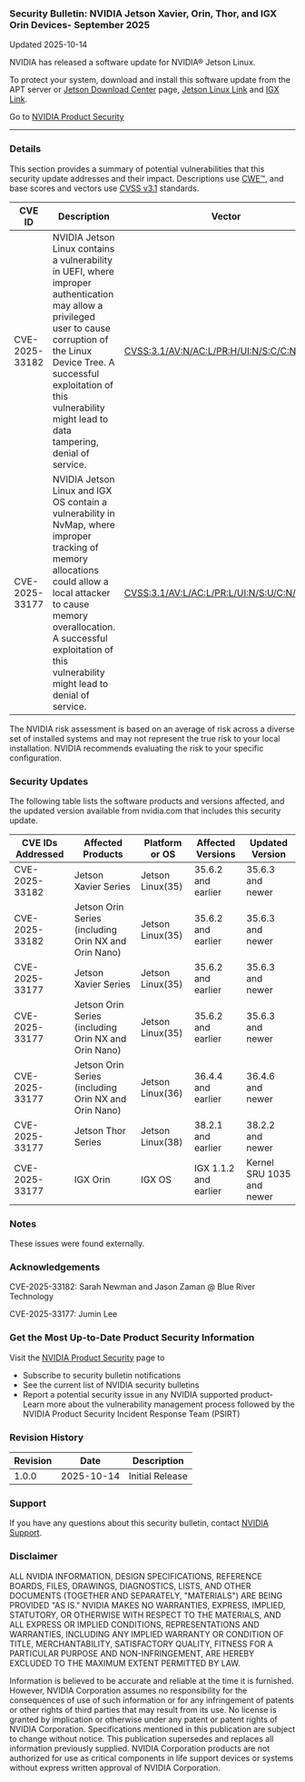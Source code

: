 ### Security Bulletin: NVIDIA Jetson Xavier, Orin, Thor, and IGX Orin Devices- September 2025

Updated 2025-10-14

NVIDIA has released a software update for NVIDIA® Jetson Linux.<br><div>To protect your system, download and install this software update from the APT server or <a href="https://developer.nvidia.com/embedded/downloads">Jetson Download Center</a> page, <a href="https://developer.nvidia.com/embedded/jetson-linux-archive">Jetson Linux Link</a> and <a href="https://developer.nvidia.com/igx-downloads?sortBy=igx_downloads%2Fsort%2Fdate%3Adesc">IGX Link</a>.</div>

Go to [NVIDIA Product Security](https://www.nvidia.com/security/)

_______________________________________________________________________________________________________________________________________________

### Details

This section provides a summary of potential vulnerabilities that this security update addresses and their impact. Descriptions use [CWE™](https://cwe.mitre.org/), and base scores and vectors use [CVSS v3.1](https://www.first.org/cvss/specification-document) standards.

| **CVE ID** | **Description** | **Vector** | **Base Score** | **Severity** | **CWE** | **Impacts** |
| ---------- | ---------------- | ---------- | -------------- | ------------ | -------- | ------------ |
| CVE-2025-33182 | NVIDIA Jetson Linux contains a vulnerability in UEFI, where improper authentication may allow a privileged user to cause corruption of the Linux Device Tree. A successful exploitation of this vulnerability might lead to data tampering, denial of service. | [CVSS:3.1/AV:N/AC:L/PR:H/UI:N/S:C/C:N/I:H/A:L](https://www.first.org/cvss/calculator/3.1#CVSS:3.1/AV:N/AC:L/PR:H/UI:N/S:C/C:N/I:H/A:L) | 7.6 | HIGH | [CWE-862](https://cwe.mitre.org/data/definitions/862.html) | Data Tampering, Denial of Service |
| CVE-2025-33177 | NVIDIA Jetson Linux and IGX OS contain a vulnerability in NvMap, where improper tracking of memory allocations could allow a local attacker to cause memory overallocation. A successful exploitation of this vulnerability might lead to denial of service. | [CVSS:3.1/AV:L/AC:L/PR:L/UI:N/S:U/C:N/I:N/A:H](https://www.first.org/cvss/calculator/3.1#CVSS:3.1/AV:L/AC:L/PR:L/UI:N/S:U/C:N/I:N/A:H) | 5.5 | MEDIUM | [CWE-400](https://cwe.mitre.org/data/definitions/400.html) | Denial of Service |

The NVIDIA risk assessment is based on an average of risk across a diverse set of installed systems and may not represent the true risk to your local installation. NVIDIA recommends evaluating the risk to your specific configuration.

### Security Updates

The following table lists the software products and versions affected, and the updated version available from nvidia.com that includes this security update.

| **CVE IDs Addressed** | **Affected Products** | **Platform or OS** | **Affected Versions** | **Updated Version** |
| --------------------- | --------------------- | ----------------- | --------------------- | ------------------- |
| CVE-2025-33182 | Jetson Xavier Series | Jetson Linux(35) | 35.6.2 and earlier | 35.6.3 and newer |
| CVE-2025-33182 | Jetson Orin Series (including Orin NX and Orin Nano) | Jetson Linux(35) | 35.6.2 and earlier | 35.6.3 and newer |
| CVE-2025-33177 | Jetson Xavier Series | Jetson Linux(35) | 35.6.2 and earlier | 35.6.3 and newer |
| CVE-2025-33177 | Jetson Orin Series (including Orin NX and Orin Nano) | Jetson Linux(35) | 35.6.2 and earlier | 35.6.3 and newer |
| CVE-2025-33177 | Jetson Orin Series (including Orin NX and Orin Nano) | Jetson Linux(36) | 36.4.4 and earlier | 36.4.6 and newer |
| CVE-2025-33177 | Jetson Thor Series | Jetson Linux(38) | 38.2.1 and earlier | 38.2.2 and newer |
| CVE-2025-33177 | IGX Orin | IGX OS | IGX 1.1.2 and earlier | Kernel SRU 1035 and newer |

### Notes

These issues were found externally.


### Acknowledgements

CVE-2025-33182: Sarah Newman and Jason Zaman @ Blue River Technology

CVE-2025-33177: Jumin Lee



### Get the Most Up-to-Date Product Security Information

Visit the [NVIDIA Product Security](https://www.nvidia.com/security/) page to

- Subscribe to security bulletin notifications
- See the current list of NVIDIA security bulletins
- Report a potential security issue in any NVIDIA supported product- Learn more about the vulnerability management process followed by the NVIDIA Product Security Incident Response Team (PSIRT)
### Revision History

| **Revision** | **Date** | **Description** |
| ------------ | -------- | --------------- |
| 1.0.0 | 2025-10-14 | Initial Release |

### Support
If you have any questions about this security bulletin, contact [NVIDIA Support](https://www.nvidia.com/object/support.html).

### Disclaimer
ALL NVIDIA INFORMATION, DESIGN SPECIFICATIONS, REFERENCE BOARDS, FILES, DRAWINGS, DIAGNOSTICS, LISTS, AND OTHER DOCUMENTS (TOGETHER AND SEPARATELY, "MATERIALS") ARE BEING PROVIDED "AS IS." NVIDIA MAKES NO WARRANTIES, EXPRESS, IMPLIED, STATUTORY, OR OTHERWISE WITH RESPECT TO THE MATERIALS, AND ALL EXPRESS OR IMPLIED CONDITIONS, REPRESENTATIONS AND WARRANTIES, INCLUDING ANY IMPLIED WARRANTY OR CONDITION OF TITLE, MERCHANTABILITY, SATISFACTORY QUALITY, FITNESS FOR A PARTICULAR PURPOSE AND NON-INFRINGEMENT, ARE HEREBY EXCLUDED TO THE MAXIMUM EXTENT PERMITTED BY LAW. 

Information is believed to be accurate and reliable at the time it is furnished. However, NVIDIA Corporation assumes no responsibility for the consequences of use of such information or for any infringement of patents or other rights of third parties that may result from its use. No license is granted by implication or otherwise under any patent or patent rights of NVIDIA Corporation. Specifications mentioned in this publication are subject to change without notice. This publication supersedes and replaces all information previously supplied. NVIDIA Corporation products are not authorized for use as critical components in life support devices or systems without express written approval of NVIDIA Corporation.
